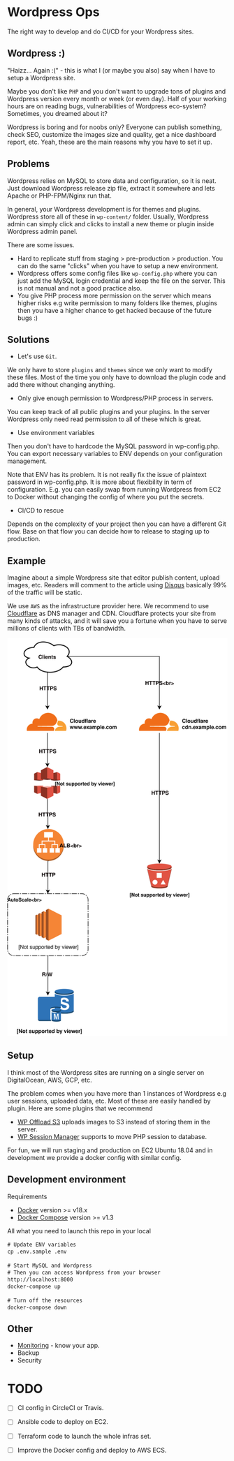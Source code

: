 # Wordpress Ops

The right way to develop and do CI/CD for your Wordpress sites.

## Wordpress :)

"Haizz... Again :(" - this is what I (or maybe you also) say when I have to setup a Wordpress site.

Maybe you don't like `PHP` and you don't want to upgrade tons of plugins and Wordpress version every month or week (or even day). Half of your working hours are on reading bugs, vulnerabilities of Wordpress eco-system? Sometimes, you dreamed about it?

Wordpress is boring and for noobs only? Everyone can publish something, check SEO, customize the images size and quality, get a nice dashboard report, etc. Yeah, these are the main reasons why you have to set it up.

## Problems

Wordpress relies on MySQL to store data and configuration, so it is neat. Just download Wordpress release zip file, extract it somewhere and lets Apache or PHP-FPM/Nginx run that.

In general, your Wordpress development is for themes and plugins. Wordpress store all of these in `wp-content/` folder. Usually, Wordpress admin can simply click and clicks to install a new theme or plugin inside Wordpress admin panel.

There are some issues.

- Hard to replicate stuff from staging > pre-production > production. You can do the same "clicks" when you have to setup a new environment.
- Wordpress offers some config files like `wp-config.php` where you can just add the MySQL login credential and keep the file on the server. This is not manual and not a good practice also.
- You give PHP process more permission on the server which means higher risks e.g write permission to many folders like themes, plugins then you have a higher chance to get hacked because of the future bugs :)


## Solutions

- Let's use `Git`.

We only have to store `plugins` and `themes` since we only want to modify these files. Most of the time you only have to download the plugin code and add there without changing anything.

- Only give enough permission to Wordpress/PHP process in servers.

You can keep track of all public plugins and your plugins. In the server Wordpress only need read permission to all of these which is great.

- Use environment variables

Then you don't have to hardcode the MySQL password in wp-config.php. You can export necessary variables to ENV depends on your configuration management.

Note that ENV has its problem. It is not really fix the issue of plaintext password in wp-config.php. It is more about flexibility in term of configuration. E.g. you can easily swap from running Wordpress from EC2 to Docker without changing the config of where you put the secrets.

- CI/CD to rescue

Depends on the complexity of your project then you can have a different Git flow. Base on that flow you can decide how to release to staging up to production.

## Example

Imagine about a simple Wordpress site that editor publish content, upload images, etc. Readers will comment to the article using [Disqus](https://disqus.com/) basically 99% of the traffic will be static.

We use `AWS` as the infrastructure provider here. We recommend to use [Cloudflare](https://www.cloudflare.com/) as DNS manager and CDN. Cloudflare protects your site from many kinds of attacks, and it will save you a fortune when you have to serve millions of clients with TBs of bandwidth.

![Wordpress-Sample-Site](./__docs__/images/wordpress-arch.svg)

## Setup

I think most of the Wordpress sites are running on a single server on DigitalOcean, AWS, GCP, etc.

The problem comes when you have more than 1 instances of Wordpress e.g user sessions, uploaded data, etc. Most of these are easily handled by plugin. Here are some plugins that we recommend

- [WP Offload S3](https://deliciousbrains.com/wp-offload-s3/) uploads images to S3 instead of storing them in the server.
- [WP Session Manager](https://wordpress.org/plugins/wp-session-manager/) supports to move PHP session to database.

For fun, we will run staging and production on EC2 Ubuntu 18.04 and in development we provide a docker config with similar config.

## Development environment

Requirements 

- [Docker](https://docs.docker.com/install/) version >= v18.x
- [Docker Compose](https://docs.docker.com/compose/install/) version >= v1.3

All what you need to launch this repo in your local

```
# Update ENV variables
cp .env.sample .env

# Start MySQL and Wordpress
# Then you can access Wordpress from your browser http://localhost:8000
docker-compose up

# Turn off the resources
docker-compose down
```

## Other

- [Monitoring](./__docs__/Monitoring.md) - know your app.
- Backup
- Security

# TODO

- [ ] CI config in CircleCI or Travis.
- [ ] Ansible code to deploy on EC2.
- [ ] Terraform code to launch the whole infras set.
- [ ] Improve the Docker config and deploy to AWS ECS.








